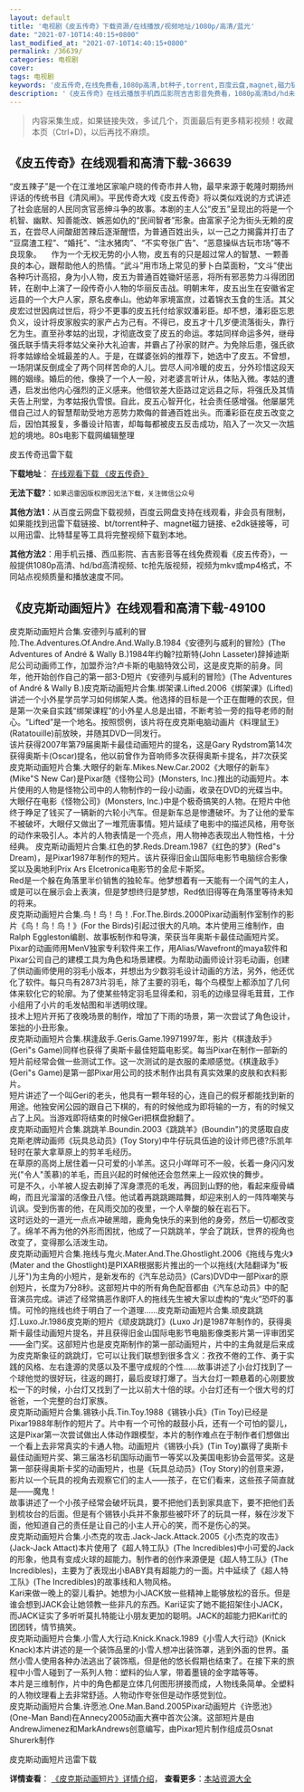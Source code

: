 ```yaml
---
layout: default
title: '电视剧《皮五传奇》下载资源/在线播放/视频地址/1080p/高清/蓝光'
date: "2021-07-10T14:40:15+0800"
last_modified_at: "2021-07-10T14:40:15+0800"
permalink: /36639/
categories: 电视剧
cover:
tags: 电视剧
keywords: '皮五传奇,在线免费看,1080p高清,bt种子,torrent,百度云盘,magnet,磁力链,迅雷下载资源'
description: '《皮五传奇》在线云播放手机西瓜影院吉吉影音免费看，1080p高清bd/hd未删减完整版和tc抢先枪版，mkv/mp4格式，附带bt/torrent种子、magnet/磁力链、百度云盘、网盘资源迅雷下载链接'
---
```


>内容采集生成，如果链接失效，多试几个，页面最后有更多精彩视频！收藏本页（Ctrl+D)，以后再找不麻烦。


## 《皮五传奇》在线观看和高清下载-36639

“皮五辣子”是一个在江淮地区家喻户晓的传奇市井人物，最早来源于乾隆时期扬州评话的传统书目《清风闸》。平民传奇大戏《皮五传奇》将以类似戏说的方式讲述了社会底层的人民同贪官恶绅斗争的故事。本剧的主人公“皮五”呈现出的将是一个机智、幽默、知善能改、嫉恶如仇的“民间智者”形象。由富家子沦为街头无赖的皮五，在尝尽人间酸甜苦辣后逐渐醒悟，为普通百姓出头，以一己之力揭露并打击了 “豆腐渣工程”、“婚托”、“注水猪肉”、“不实夸张广告”、“恶意操纵古玩市场”等不良现象。 　作为一个无权无势的小人物，皮五有的只是超过常人的智慧、一颗善良的本心，跟帮助他人的热情。“武斗”用市场上常见的萝卜白菜面粉，“文斗”使出各种巧计高招，身为小人物，皮五为普通百姓锄奸惩恶，将所有邪恶势力斗得团团转，在剧中上演了一段传奇小人物的华丽反击战。明朝末年，皮五出生在安徽省定远县的一个大户人家，原名皮奉山。他幼年家境富庶，过着锦衣玉食的生活。其父皮宏过世因病过世后，将少不更事的皮五托付给家奴潘彩臣。却不想，潘彩臣忘恩负义，设计将皮家殷实的家产占为己有。不得已，皮五才十几岁便流落街头，靠行乞为生。直至孙孝姑的出现，才彻底改变了皮五的命运。孝姑同样命运多舛，继母强氏联手情夫将孝姑父亲孙大礼迫害，并霸占了孙家的财产。为免除后患，强氏欲将孝姑嫁给全城最差的人。于是，在媒婆张妈的推荐下，她选中了皮五。不曾想，一场阴谋反倒成全了两个同样苦命的人儿。尝尽人间冷暖的皮五，分外珍惜这段天赐的姻缘。婚后的他，像换了一个人一般，对老婆言听计从，体贴入微。孝姑的遭遇，启发出他内心强烈的正义感来。他借钦差大臣路过定远县之际，将强氏及其情夫告上刑堂，为孝姑报仇雪恨。自此，皮五心智开化，社会责任感增强。他屡屡凭借自己过人的智慧帮助受地方恶势力欺侮的普通百姓出头。而潘彩臣在皮五改变之后，因怕其报复，多番设计陷害，却每每都被皮五反击成功，陷入了一次又一次尴尬的境地。80s电影下载网编辑整理


皮五传奇迅雷下载

**下载地址**： [在线观看下载 《皮五传奇》](https://www.993dy.com//vod-detail-id-34627.html) 


**无法下载?**：`如果迅雷因版权原因无法下载，关注微信公众号 `

**其他方法1**：从百度云网盘下载视频，百度云网盘支持在线观看，非会员有限制，如果能找到迅雷下载链接、bt/torrent种子、magnet磁力链接、e2dk链接等，可以用迅雷、比特彗星等工具将完整视频下载到本地。

**其他方法2**：用手机云播、西瓜影院、吉吉影音等在线免费观看《皮五传奇》，一般提供1080p高清、hd/bd高清视频、tc抢先版视频，视频为mkv或mp4格式，不同站点视频质量和播放速度不同。


## 《皮克斯动画短片》在线观看和高清下载-49100

皮克斯动画短片合集.安德列与威利的冒险.The.Adventures.Of.Andre.And.Wally.B.1984《安德列与威利的冒险》(The Adventures of André & Wally B.)1984年约翰?拉斯特(John Lasseter)辞掉迪斯尼公司动画师工作，加盟乔治?卢卡斯的电脑特效公司，这是皮克斯的前身。同年，他开始创作自己的第一部3-D短片《安德列与威利的冒险》(The Adventures of André & Wally B.)皮克斯动画短片合集.绑架课.Lifted.2006《绑架课》(Lifted)讲述一个小外星学员学习如何绑架人类。他选择的目标是一个正在酣睡的农民，但是第一次亲自实践&ldquo;绑架课程”的小外星人总是出错，不断考验一旁的指导老师的耐心。&ldquo;Lifted”是一个地名。按照惯例，该片将在皮克斯电脑动画片《料理鼠王》(Ratatouille)前放映，并随其DVD一同发行。<br />该片获得2007年第79届奥斯卡最佳动画短片的提名，这是Gary Rydstrom第14次获得奥斯卡(Oscar)提名，他以前曾作为音响师多次获得奥斯卡提名，并7次获奖<br />皮克斯动画短片合集.大眼仔的新车.Mikes.New.Car.2002《大眼仔的新车》(Mike"S New Car)是Pixar随《怪物公司》(Monsters, Inc.)推出的动画短片。本片使用的人物是怪物公司中的人物制作的一段小动画，收录在DVD的光碟当中。<br />大眼仔在电影《怪物公司》(Monsters, Inc.)中是个极奇搞笑的人物。在短片中他终于睁足了钱买了一辆新的六轮小汽车。但是新车总是惨遭破坏。为了让他的爱车不被破坏，大眼仔又做出了一堆荒唐事情。短片延续了电影中的描述风格，用夸张的动作来吸引人。本片的人物表情是一个亮点，用人物神态表现出人物性格，十分经典。 皮克斯动画短片合集.红色的梦.Reds.Dream.1987《红色的梦》(Red"s Dream)，是Pixar1987年制作的短片。该片获得旧金山国际电影节电脑综合影像奖以及奥地利Prix Ars Elcetronica电影节的金尼卡斯奖。<br />Red是一个躲在角落里半价销售的独轮车。他梦想着有一天能有一个阔气的主人，或是可以在展示会上表演，但是梦想终归是梦想，Red依旧得等在角落里等待未知的将来。<br />皮克斯动画短片合集.鸟！鸟！鸟！.For.The.Birds.2000Pixar动画制作室制作的影片《鸟！鸟！鸟！》(For the Birds)引起过很大的凡响。本片使用三维制作，由Ralph Eggleston编剧、故事板制作和导演，荣获当年奥斯卡最佳动画短片奖。<br />Pixar的动画师用MenV独家专利软件来工作，用Alias/Wavefront的maya软件和Pixar公司自己的建模工具为角色和场景建模。为帮助动画师设计羽毛动画，创建了供动画师使用的羽毛小版本，并想出为少数羽毛设计动画的方法，另外，他还优化了软件。每只鸟有2873片羽毛，除了主要的羽毛，每个鸟模型上都添加了几何体来软化它的轮廓。为了使某些特定羽毛显得柔和，羽毛的边缘显得毛茸茸，工作小组用了小片的毛发帖图和半透明纹理。<br />技术上短片开拓了夜晚场景的制作，增加了下雨的场景，第一次尝试了角色设计，笨拙的小丑形象。<br />皮克斯动画短片合集.棋逢敌手.Geris.Game.19971997年，影片《棋逢敌手》(Geri"s Game)同样也获得了奥斯卡最佳短篇电影奖。每当Pixar在制作一部新的短片前经常会做一些测试工作。这一次测试的是衣服的柔顺感觉。《棋逢敌手》(Geri"s Game)是第一部Pixar用公司的技术制作出具有真实效果的皮肤和衣料影片。<br />短片讲述了一个叫Geri的老头，他具有一颗年轻的心，连自己的假牙都能找到新的用途。他独安闲公园的跟自己下棋的，有的时候他成为即将输的一方，有的时候又占了上风。当游戏即将结束的时候Geri把棋盘掀翻了。<br />皮克斯动画短片合集.跳跳羊.Boundin.2003《跳跳羊》(Boundin")的灵感取自皮克斯老牌动画师《玩具总动员》(Toy Story)中牛仔玩具伍迪的设计师巴德?乐凯年轻时在蒙大拿草原上的剪羊毛经历。<br />在草原的高岗上居住着一只可爱的小羊羔。这只小咩咩可不一般，长着一身闪闪发光("令人"羡慕)的羊毛，而且兴起的时候他还会忽然来上一段欢快的舞步。<br />可是不久，小羊被人捉去剃掉了浑身漂亮的毛发，再回到山野的他，看起来瘦骨嶙峋，而且光溜溜的活像丑八怪。他试着再跳跳踢踏舞，却迎来别人的一阵阵嘲笑与讥讽。受到伤害的他，在风雨交加的夜里，一个人辛酸的躲在岩石下。<br />这时远处的一道光一点点冲破黑暗，鹿角兔快乐的来到他的身旁，然后一切都改变了。绵羊不再为他的外形而困扰，他成了一只跳跳羊，学会了跳跃，世界的视角也改变了，变得那么活泼生动。<br />皮克斯动画短片合集.拖线与鬼火.Mater.And.The.Ghostlight.2006《拖线与鬼火》(Mater and the Ghostlight)是PIXAR根据影片推出的一个以拖线(大陆翻译为"板儿牙")为主角的小短片，是新发布的《汽车总动员》(Cars)DVD中一部Pixar的原创短片，长度为7分8秒。这部短片中的所有角色配音都由《汽车总动员》中的配音演员完成。讲述了经常搞恶作剧吓人的拖线先生被大家以虚构的“鬼火”恐吓的事情。可怜的拖线也终于明白了一个道理&hellip;…皮克斯动画短片合集.顽皮跳跳灯.Luxo.Jr.1986皮克斯的短片《顽皮跳跳灯》(Luxo Jr)是1987年制作的，获得奥斯卡最佳动画短片提名，并且获得旧金山国际电影节电脑影像类影片第一评审团奖——金门奖。这部短片也是皮克斯制作的第一部动画短片，片中的主角就是后来成为皮克斯象征的跳跳灯，它可以让我们联想到很多含义：孜孜不倦的工作、勇于实践的风格、左右逢源的灵感以及不墨守成规的个性&hellip;…故事讲述了小台灯找到了一个球他觉的很好玩，往返的踢打，最后皮球打爆了。当大台灯一颗悬着的心刚要放松一下的时候，小台灯又找到了一比以前大十倍的球。小台灯还有一个很大号的灯爸爸，一个完整的台灯家族。<br />皮克斯动画短片合集.锡铁小兵.Tin.Toy.1988《锡铁小兵》(Tin Toy)已经是Pixar1988年制作的短片了。片中有一个可怜的敲鼓小兵，还有一个可怕的婴儿，这是Pixar第一次尝试做出人体动作跟模型，本片的制作难点在于制作者们想做出一个看上去非常真实的卡通人物。动画短片《锡铁小兵》(Tin Toy)赢得了奥斯卡最佳动画短片奖、第三届洛杉矶国际动画节一等奖以及美国电影协会蓝带奖。这是第一部获得奥斯卡奖的动画短片，也是《玩具总动员》(Toy Story)的创意来源，影片以一个玩具的视角去观察它们的主人——孩子，在它们看来，这些孩子简直就是&mdash;—魔鬼！<br />故事讲述了一个小孩子经常会破坏玩具，要不把他们丢到家具底下，要不把他们丢到梳妆台的后面。但是有个锡铁小兵并不象那些被吓坏了的玩具一样，躲在沙发下面，他知道自己的责任是让自己的小主人开心的笑，而不是伤心的哭。<br />皮克斯动画短片合集.小杰克的攻击.Jack-Jack.Attack.2005《小杰克的攻击》(Jack-Jack Attact)本片使用了《超人特工队》(The Incredibles)中小可爱的Jack的形象，他具有变成火球的超能力。制作者的创作来源便是《超人特工队》(The Incredibles)，主要为了表现出小BABY具有超能力的一面。片中延续了《超人特工队》(The Incredibles)的故事线和人物风格。<br />Kari来做一晚上的婴儿看护。她想为小JACK放一些精神上能够放松的音乐。但是谁会想到JACK会让她领教一些非凡的东西。Kari证实了她不能招架住小JACK，而JACK证实了多听听莫扎特能让小朋友更加的聪明。JACK的超能力把Kari忙的团团转，情节搞笑。<br />皮克斯动画短片合集.小雪人大行动.Knick.Knack.1989《小雪人大行动》(Knick Knack)本片讲述的是一个装饰品里的小雪人想冲出装饰罩，逃到外面的世界。虽然小雪人使用各种办法逃出了装饰瓶，但是他的悠长假期也结束了。在接下来的旅程中小雪人碰到了一系列人物：塑料的仙人掌，带着墨镜的金字踏等等。<br />本片是三维制作，片中的角色都是立体几何图形拼接而成，人物线条简单。全塑料的人物纹理看上去非常舒适。人物动作夸张但是动作感觉到位。<br />皮克斯动画短片合集.许愿池.One.Man.Band.2005Pixar动画短片《许愿池》(One-Man Band)在Annecy2005动画大赛中首次公演。这部短片是由AndrewJimenez和MarkAndrews创意编写，由Pixar短片制作组成员Osnat Shurerk制作


皮克斯动画短片迅雷下载

**详情查看**： [《皮克斯动画短片》详情介绍](/movie/49100/)， **查看更多**：[本站资源大全](/movie/t/all/)

